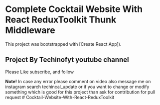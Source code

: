 # Complete Cocktail Website With React ReduxToolkit Thunk Middleware

This project was bootstrapped with [Create React App]).

## Project By Techinofyt youtube channel

Please Like subscribe, and follow

**Note!**
In case any error please comment on video also message me on instagram search techincal_update
or if you want to change or modify something which is good for this project than ask for contribution for pull request
#   C o c k t a i l - W e b s i t e - W i t h - R e a c t - R e d u x T o o l k i t  
 
